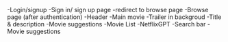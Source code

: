 
-Login/signup
   -Sign in/ sign up page 
   -redirect to browse page 
-Browse page (after authentication)
   -Header
   -Main movie 
     -Trailer in backgroud 
     -Title & description 
     -Movie suggestions 
       -Movie List 
-NetflixGPT 
   -Search bar 
   -Movie suggestions 

   